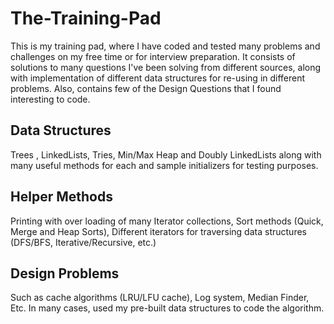 # The-Training-Pad
This is my training pad, where I have coded and tested many problems and challenges on my free time or for interview preparation.
It consists of solutions to many questions I've been solving from different sources, along with implementation of different data structures for re-using in different problems.
Also, contains few of the Design Questions that I found interesting to code.
## Data Structures
Trees , LinkedLists, Tries, Min/Max Heap and Doubly LinkedLists along with many useful methods for each and sample initializers for testing purposes.
## Helper Methods
Printing with over loading of many Iterator collections, Sort methods (Quick, Merge and Heap Sorts), Different iterators for traversing data structures (DFS/BFS, Iterative/Recursive, etc.)
## Design Problems
Such as cache algorithms (LRU/LFU cache), Log system, Median Finder, Etc. In many cases, used my pre-built data structures to code the algorithm.
